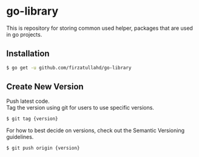 # go-library

This is repository for storing common used helper, packages that are used in go projects. 

## Installation

```bash
$ go get -u github.com/firzatullahd/go-library
```

## Create New Version

Push latest code.</br>
Tag the version using git for users to use specific versions.

```bash
$ git tag {version}
```
For how to best decide on versions, check out the Semantic Versioning guidelines.

```bash
$ git push origin {version}
```
